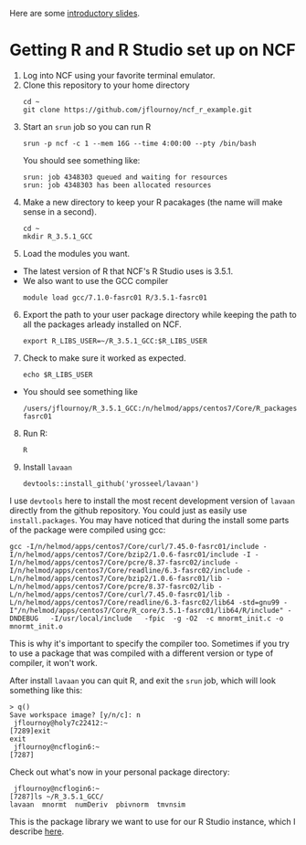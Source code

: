 Here are some [introductory slides](https://docs.google.com/presentation/d/1u9QSS6pNZYpxPMIqVZbyqU2lxGA2OK4QX7bDIpE32Yw/edit?usp=sharing).

# Getting R and R Studio set up on NCF

1. Log into NCF using your favorite terminal emulator.
2. Clone this repository to your home directory
    ```
    cd ~
    git clone https://github.com/jflournoy/ncf_r_example.git
    ```
3. Start an `srun` job so you can run R
    ```
    srun -p ncf -c 1 --mem 16G --time 4:00:00 --pty /bin/bash
    ```
    You should see something like:
    ```
    srun: job 4348303 queued and waiting for resources
    srun: job 4348303 has been allocated resources
    ```
4. Make a new directory to keep your R pacakages (the name will make sense in a second).
    ```
    cd ~
    mkdir R_3.5.1_GCC
    ```
5. Load the modules you want.
  - The latest version of R that NCF's R Studio uses is 3.5.1.
  - We also want to use the GCC compiler
    ```
    module load gcc/7.1.0-fasrc01 R/3.5.1-fasrc01
    ```
6. Export the path to your user package directory while keeping the path to all the packages arleady installed on NCF.
    ```
    export R_LIBS_USER=~/R_3.5.1_GCC:$R_LIBS_USER
    ```
7. Check to make sure it worked as expected.
    ```
    echo $R_LIBS_USER
    ```
  - You should see something like
    ```
    /users/jflournoy/R_3.5.1_GCC:/n/helmod/apps/centos7/Core/R_packages/3.5.1-fasrc01
    ```
8. Run R:
    ```
    R
    ```
9. Install `lavaan`
    ```
    devtools::install_github('yrosseel/lavaan')
    ```
  
I use `devtools` here to install the most recent development version of `lavaan` directly from the github repository. You could just as easily use `install.packages`. You may have noticed that during the install some parts of the package were compiled using gcc:
```
gcc -I/n/helmod/apps/centos7/Core/curl/7.45.0-fasrc01/include -I/n/helmod/apps/centos7/Core/bzip2/1.0.6-fasrc01/include -I -I/n/helmod/apps/centos7/Core/pcre/8.37-fasrc02/include -I/n/helmod/apps/centos7/Core/readline/6.3-fasrc02/include -L/n/helmod/apps/centos7/Core/bzip2/1.0.6-fasrc01/lib -L/n/helmod/apps/centos7/Core/pcre/8.37-fasrc02/lib -L/n/helmod/apps/centos7/Core/curl/7.45.0-fasrc01/lib -L/n/helmod/apps/centos7/Core/readline/6.3-fasrc02/lib64 -std=gnu99 -I"/n/helmod/apps/centos7/Core/R_core/3.5.1-fasrc01/lib64/R/include" -DNDEBUG   -I/usr/local/include   -fpic  -g -O2  -c mnormt_init.c -o mnormt_init.o
```
This is why it's important to specify the compiler too. Sometimes if you try to use a package that was compiled with a different version or type of compiler, it won't work.

After install `lavaan` you can quit R, and exit the `srun` job, which will look something like this:
```
> q()
Save workspace image? [y/n/c]: n
 jflournoy@holy7c22412:~
[7289]exit
exit
 jflournoy@ncflogin6:~
[7287]
```

Check out what's now in your personal package directory:
```
 jflournoy@ncflogin6:~
[7287]ls ~/R_3.5.1_GCC/
lavaan	mnormt	numDeriv  pbivnorm  tmvnsim
```

This is the package library we want to use for our R Studio instance, which I describe [here](README.r_studio.md).
